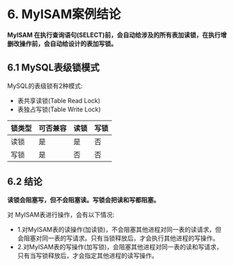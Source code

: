 # 6. MyISAM案例结论

**MyISAM 在执行查询语句(SELECT)前，会自动给涉及的所有表加读锁，在执行增删改操作前，会自动给设计的表加写锁。**

## 6.1 MySQL表级锁模式

MySQL的表级锁有2种模式:
* 表共享读锁(Table Read Lock)
* 表独占写锁(Table Write Lock)

| 锁类型 | 可否兼容 | 读锁 | 写锁 |
|----|----|----|----|
| 读锁 | 是 | 是 | 否 |
| 写锁 | 是 | 否 | 否 |


## 6.2 结论

**读锁会阻塞写，但不会阻塞读。写锁会把读和写都阻塞。**

对 MyISAM表进行操作，会有以下情况:
* 1.对MyISAM表的读操作(加读锁)，不会阻塞其他进程对同一表的读请求，但会阻塞对同一表的写请求。只有当锁释放后，才会执行其他进程的写操作。
* 2.对MyISAM表的写操作(加写锁)，会阻塞其他进程对同一表的读和写请求，只有当写锁释放后，才会指定其他进程的读写操作。




